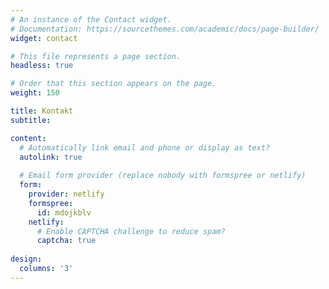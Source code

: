 ```yaml
---
# An instance of the Contact widget.
# Documentation: https://sourcethemes.com/academic/docs/page-builder/
widget: contact

# This file represents a page section.
headless: true

# Order that this section appears on the page.
weight: 150

title: Kontakt
subtitle:

content:
  # Automatically link email and phone or display as text?
  autolink: true
  
  # Email form provider (replace nobody with formspree or netlify)
  form:
    provider: netlify
    formspree:
      id: mdojkblv
    netlify:
      # Enable CAPTCHA challenge to reduce spam?
      captcha: true
  
design:
  columns: '3'
---
```

